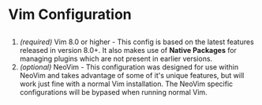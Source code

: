 # Vim Configuration
## 
1. *(required)* Vim 8.0 or higher - This config is based on the latest features released in version 8.0+. It also makes use of **Native Packages** for managing plugins which are not present in earlier versions.
2. *(optional)* NeoVim - This configuration was designed for use within NeoVim and takes advantage of some of it's unique features, but will work just fine with a normal Vim installation. The NeoVim specific configurations will be bypased when running normal Vim.


